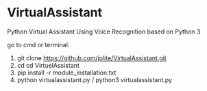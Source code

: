 # VirtualAssistant

Python Virtual Assistant Using Voice Recognition based on Python 3

go to cmd or terminal:
1. git clone https://github.com/jolite/VirtualAssistant.git
2. cd cd VirtuelAssistant
3. pip install -r module_installation.txt
4. python virtualassistant.py / python3 virtualassistant.py

